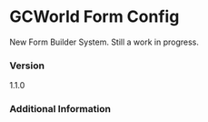 # GCWorld Form Config

New Form Builder System.  Still a work in progress.




### Version
1.1.0

### Additional Information

